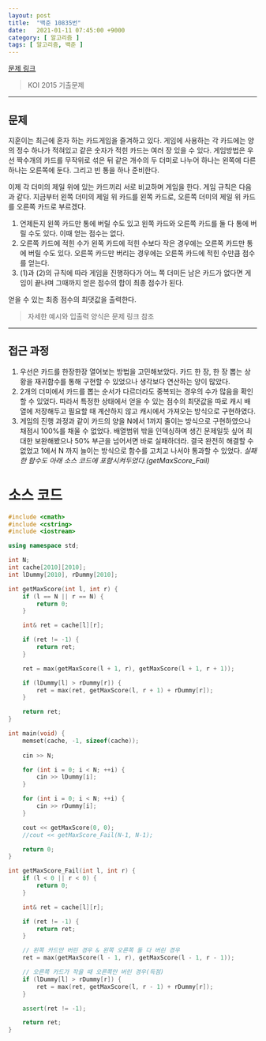 ```yaml
---
layout: post
title:  "백준 10835번"
date:   2021-01-11 07:45:00 +9000
category: [ 알고리즘 ]
tags: [ 알고리즘, 백준 ]
---
```


[문제 링크](https://www.acmicpc.net/problem/10835)
> KOI 2015 기출문제

---

## 문제
지훈이는 최근에 혼자 하는 카드게임을 즐겨하고 있다. 게임에 사용하는 각 카드에는 양의 정수 하나가 적혀있고 같은 숫자가 적힌 카드는 여러 장 있을 수 있다. 게임방법은 우선 짝수개의 카드를 무작위로 섞은 뒤 같은 개수의 두 더미로 나누어 하나는 왼쪽에 다른 하나는 오른쪽에 둔다. 그리고 빈 통을 하나 준비한다. 

이제 각 더미의 제일 위에 있는 카드끼리 서로 비교하며 게임을 한다. 게임 규칙은 다음과 같다. 지금부터 왼쪽 더미의 제일 위 카드를 왼쪽 카드로, 오른쪽 더미의 제일 위 카드를 오른쪽 카드로 부르겠다.

 1. 언제든지 왼쪽 카드만 통에 버릴 수도 있고 왼쪽 카드와 오른쪽 카드를 둘 다 통에 버릴 수도 있다. 이때 얻는 점수는 없다.
 2. 오른쪽 카드에 적힌 수가 왼쪽 카드에 적힌 수보다 작은 경우에는 오른쪽 카드만 통에 버릴 수도 있다. 오른쪽 카드만 버리는 경우에는 오른쪽 카드에 적힌 수만큼 점수를 얻는다.
 3. (1)과 (2)의 규칙에 따라 게임을 진행하다가 어느 쪽 더미든 남은 카드가 없다면 게임이 끝나며 그때까지 얻은 점수의 합이 최종 점수가 된다. 

얻을 수 있는 최종 점수의 최댓값을 출력한다.

> 자세한 예시와 입출력 양식은 문제 링크 참조

---

## 접근 과정
1. 우선은 카드를 한장한장 열어보는 방법을 고민해보았다. 카드 한 장, 한 장 뽑는 상황을 재귀함수를 통해 구현할 수 있었으나 생각보다 연산하는 양이 많았다.
2. 2개의 더미에서 카드를 뽑는 순서가 다르더라도 중복되는 경우의 수가 많음을 확인할 수 있었다. 따라서 특정한 상태에서 얻을 수 있는 점수의 최댓값을 따로 캐시 배열에 저장해두고 필요할 때 계산하지 않고 캐시에서 가져오는 방식으로 구현하였다.
3. 게임의 진행 과정과 같이 카드의 양을 N에서 1까지 줄이는 방식으로 구현하였으나 채점시 100%를 채울 수 없었다. 배열범위 밖을 인덱싱하며 생긴 문제일듯 싶어 최대한 보완해봤으나 50% 부근을 넘어서면 바로 실패하더라. 결국 완전히 해결할 수 없었고 1에서 N 까지 늘이는 방식으로 함수를 고치고 나서야 통과할 수 있었다.
*실패한 함수도 아래 소스 코드에 포함시켜두었다.(getMaxScore_Fail)*


# 소스 코드
``` c++
#include <cmath>
#include <cstring>
#include <iostream>

using namespace std;

int N;
int cache[2010][2010];
int lDummy[2010], rDummy[2010];

int getMaxScore(int l, int r) {
    if (l == N || r == N) {
        return 0;
    }

    int& ret = cache[l][r];

    if (ret != -1) {
        return ret;
    }

    ret = max(getMaxScore(l + 1, r), getMaxScore(l + 1, r + 1));

    if (lDummy[l] > rDummy[r]) {
        ret = max(ret, getMaxScore(l, r + 1) + rDummy[r]);
    }

    return ret;
}

int main(void) {
    memset(cache, -1, sizeof(cache));
     
    cin >> N;

    for (int i = 0; i < N; ++i) {
        cin >> lDummy[i];
    }

    for (int i = 0; i < N; ++i) {
        cin >> rDummy[i];
    }

    cout << getMaxScore(0, 0);
    //cout << getMaxScore_Fail(N-1, N-1);

    return 0;
}

int getMaxScore_Fail(int l, int r) {
    if (l < 0 || r < 0) {
        return 0;
    }

    int& ret = cache[l][r];

    if (ret != -1) {
        return ret;
    }

    // 왼쪽 카드만 버린 경우 & 왼쪽 오른쪽 둘 다 버린 경우
    ret = max(getMaxScore(l - 1, r), getMaxScore(l - 1, r - 1));

    // 오른쪽 카드가 작을 때 오른쪽만 버린 경우(득점)
    if (lDummy[l] > rDummy[r]) {
        ret = max(ret, getMaxScore(l, r - 1) + rDummy[r]);
    }

    assert(ret != -1);

    return ret;
}
```